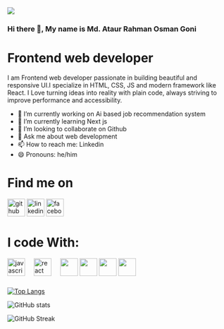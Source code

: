 <div >
  <img src ="https://i.ibb.co.com/YXCJBb7/osmans.jpg"/>
</div>

### Hi there 👋, My name is Md. Ataur Rahman Osman Goni
# Frontend web developer


I am Frontend web developer passionate in building beautiful and responsive UI.I specialize in HTML, CSS, JS and modern framework like React. I Love turning ideas into reality with plain code, always striving to improve performance and accessibility.


- 🔭 I’m currently working on Ai based job recommendation system 
- 🌱 I’m currently learning Next js 
- 👯 I’m looking to collaborate on Github 
- 💬 Ask me about web development 
- 📫 How to reach me: Linkedin 
- 😄 Pronouns: he/him 



###

# Find me on
  [<img src='https://cdn.jsdelivr.net/npm/simple-icons@3.0.1/icons/github.svg' alt='github' height='40'>](https://github.com/Osman-Goni22)  [<img src='https://cdn.jsdelivr.net/npm/simple-icons@3.0.1/icons/linkedin.svg' alt='linkedin' height='40'>](https://www.linkedin.com/in/https://www.linkedin.com/in/osman-goni-13993a32b//)  [<img src='https://cdn.jsdelivr.net/npm/simple-icons@3.0.1/icons/facebook.svg' alt='facebook' height='40'>](https://www.facebook.com/https://www.facebook.com/profile.php?id=100035484800785)
# I code With:
<div align="left">
  <img src="https://cdn.jsdelivr.net/gh/devicons/devicon/icons/javascript/javascript-original.svg" height="40" alt="javascript logo"  />
  <img width="12" />
  
  <img src="https://cdn.jsdelivr.net/gh/devicons/devicon/icons/react/react-original.svg" height="40" alt="react logo"  />
  <img width="12" />
 
  <img src="https://cdn.jsdelivr.net/gh/devicons/devicon/icons/html5/html5-original.svg" width="40" height="40"/>
<img src="https://cdn.jsdelivr.net/gh/devicons/devicon/icons/tailwindcss/tailwindcss-original.svg" width="40" height="40"/>
<img src="https://cdn.jsdelivr.net/gh/devicons/devicon/icons/mongodb/mongodb-original.svg" width="40" height="40"/>
<img src="https://cdn.jsdelivr.net/gh/devicons/devicon/icons/nodejs/nodejs-original.svg" width="40" height="40"/>


</div>

###

 






[![Top Langs](https://github-readme-stats.vercel.app/api/top-langs/?username=Osman-Goni22)](https://github.com/anuraghazra/github-readme-stats)

![GitHub stats](https://github-readme-stats.vercel.app/api?username=Osman-Goni22&show_icons=true)  



  ![GitHub Streak](https://streak-stats.demolab.com/?user=Osman-Goni22)





